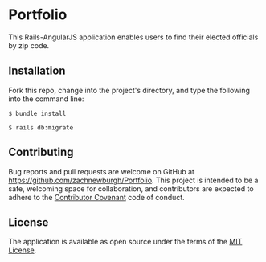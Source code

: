 # Portfolio

This Rails-AngularJS application enables users to find their elected officials by zip code.

## Installation

Fork this repo, change into the project's directory, and type the following into the command line:

```
$ bundle install

$ rails db:migrate
```

## Contributing

Bug reports and pull requests are welcome on GitHub at https://github.com/zachnewburgh/Portfolio. This project is intended to be a safe, welcoming space for collaboration, and contributors are expected to adhere to the [Contributor Covenant](http://contributor-covenant.org) code of conduct.

## License

The application is available as open source under the terms of the [MIT License](http://opensource.org/licenses/MIT).